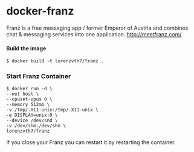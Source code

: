 # docker-franz
Franz is a free messaging app / former Emperor of Austria and combines chat & messaging services into one application.
http://meetfranz.com/


#### Build the image
```
$ docker build -t lorenzvth7/franz .
```

### Start Franz Container
```
$ docker run -d \
--net host \
--cpuset-cpus 0 \
--memory 512mb \
-v /tmp/.X11-unix:/tmp/.X11-unix \
-e DISPLAY=unix:0 \
--device /dev/snd \
-v /dev/shm:/dev/shm \
lorenzvth7/franz

```

If you close your Franz you can restart it by restarting the container.
